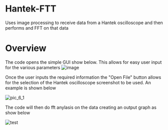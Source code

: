 # Hantek-FTT
Uses image processing to receive data from a Hantek oscilloscope and then performs and FFT on that data 
# Overview 
The code opens the simple GUI show below. This allows for easy user input for the various parameters
![image](https://user-images.githubusercontent.com/49332395/163698690-f07f23d8-fd38-4605-87b1-2f301a989264.png)

Once the user inputs the required information the "Open File" button allows for the selection of the Hantek oscilloscope screenshot to be used. An example is shown below

![pic_6_1](https://user-images.githubusercontent.com/49332395/163698610-d91d8245-8b29-4c2f-90d5-06e9a750703c.jpg)

The code will then do fft anylasis on the data creating an output graph as show below

![test](https://user-images.githubusercontent.com/49332395/163698653-9e4c5b71-547b-4429-947b-21e178ec19f6.png)
